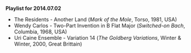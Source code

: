 **Playlist for 2014.07.02**

* The Residents - Another Land (_Mark of the Mole_, Torso, 1981, USA)
* Wendy Carlos - Two-Part Invention in B Flat Major (_Switched-on Bach_,
    Columbia, 1968, USA)
* Uri Caine Ensemble - Variation 14 (_The Goldberg Variations_, Winter &
    Winter, 2000, Great Brittain)
